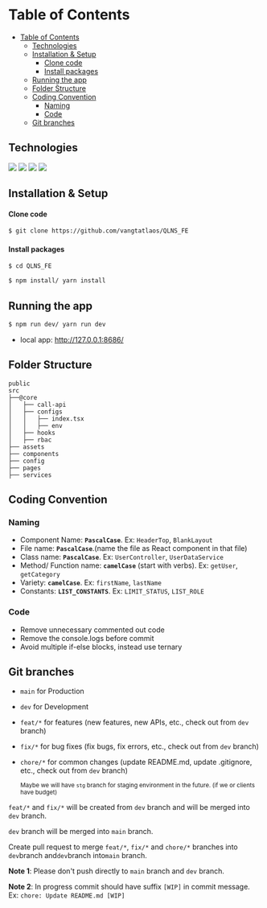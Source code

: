 # Table of Contents

-   [Table of Contents](#table-of-contents)
    -   [Technologies](#technologies)
    -   [Installation \& Setup](#installation--setup)
        -   [Clone code](#clone-code)
        -   [Install packages](#install-packages)
    -   [Running the app](#running-the-app)
    -   [Folder Structure](#folder-structure)
    -   [Coding Convention](#coding-convention)
        -   [Naming](#naming)
        -   [Code](#code)
    -   [Git branches](#git-branches)

## Technologies

<p align="left">
   <img src="https://img.shields.io/badge/typescript-%23007ACC.svg?style=for-the-badge&logo=typescript&logoColor=white">
    <img src="https://img.shields.io/badge/node.js v16.15.0-%2343853D.svg?style=for-the-badge&logo=node.js&logoColor=white">
     <img src="https://img.shields.io/badge/yarn v1.22.19-%2300758F.svg?style=for-the-badge&logo=yarn&logoColor=white">
   <img src="https://img.shields.io/badge/tailwind-52B0E7.svg?style=for-the-badge&logo=tailwindcss&logoColor=white">
  </p>
</div>

## Installation & Setup

#### Clone code

```bash
$ git clone https://github.com/vangtatlaos/QLNS_FE
```

#### Install packages

```bash
$ cd QLNS_FE
```

```bash
$ npm install/ yarn install
```

## Running the app

```bash
$ npm run dev/ yarn run dev
```

-   local app: http://127.0.0.1:8686/

## Folder Structure

```
public
src
├──@core
│   ├── call-api
│   ├── configs
│   │   ├── index.tsx
│   │   ├── env
│   ├── hooks
│   ├── rbac
├── assets
├── components
├── config
├── pages
├── services
```

## Coding Convention

### Naming

-   Component Name: **`PascalCase`**. Ex: `HeaderTop`, `BlankLayout`
-   File name: **`PascalCase`**.(name the file as React component in that file)
-   Class name: **`PascalCase`**. Ex: `UserController`, `UserDataService`
-   Method/ Function name: **`camelCase`** (start with verbs). Ex: `getUser`, `getCategory`
-   Variety: **`camelCase`**. Ex: `firstName`, `lastName`
-   Constants: **`LIST_CONSTANTS`**. Ex: `LIMIT_STATUS`, `LIST_ROLE`

### Code

-   Remove unnecessary commented out code
-   Remove the console.logs before commit
-   Avoid multiple if-else blocks, instead use ternary

## Git branches

-   `main` for Production
-   `dev` for Development
-   `feat/*` for features (new features, new APIs, etc., check out from `dev` branch)
-   `fix/*` for bug fixes (fix bugs, fix errors, etc., check out from `dev` branch)
-   `chore/*` for common changes (update README.md, update .gitignore, etc., check out from `dev` branch)

    <sub>Maybe we will have `stg` branch for staging environment in the future. (if we or clients have budget)</sub>

`feat/*` and `fix/*` will be created from `dev` branch and will be merged into `dev` branch.

`dev` branch will be merged into `main` branch.

Create pull request to merge `feat/*`, `fix/*` and `chore/*` branches into `dev`branch and`dev`branch into`main` branch.

**Note 1**: Please don't push directly to `main` branch and `dev` branch.

**Note 2**: In progress commit should have suffix `[WIP]` in commit message. Ex: `chore: Update README.md [WIP]`
